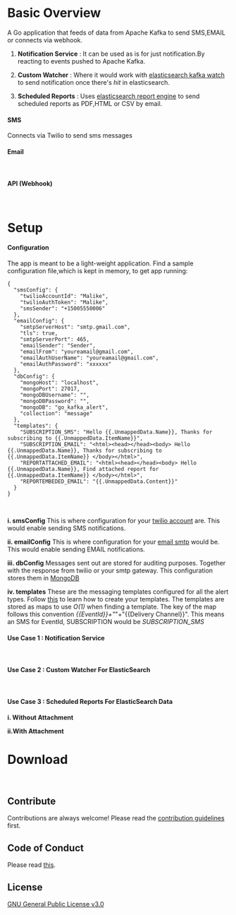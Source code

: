 
# Basic Overview

A Go application that feeds of data from Apache Kafka to send SMS,EMAIL or connects via webhook.

1. **Notification Service** : It can  be used as is for just notification.By reacting to events pushed to Apache Kafka.

2. **Custom Watcher** : Where it would work with [elasticsearch kafka watch]( https://malike.github.io/elasticsearch-kafka-watch/) to send notification once there's _hit_ in elasticsearch.

3. **Scheduled Reports** : Uses [elasticsearch report engine](http://malike.github.io/elasticsearch-report-engine) to send scheduled reports as PDF,HTML or CSV by email.


#### SMS

Connects via Twilio to send sms messages


#### Email
<br/>


#### API (Webhook)
<br/>


# Setup

#### Configuration 

The app is meant to be a light-weight application.  Find a sample configuration file,which is kept in memory, to get app running:


    {
      "smsConfig": {
        "twilioAccountId": "Malike",
        "twilioAuthToken": "Malike",
        "smsSender": "+15005550006"
      },
      "emailConfig": {
        "smtpServerHost": "smtp.gmail.com",
        "tls": true,
        "smtpServerPort": 465,
        "emailSender": "Sender",
        "emailFrom": "youreamail@gmail.com",
        "emailAuthUserName": "youreamail@gmail.com",
        "emailAuthPassword": "xxxxxx"
      },
      "dbConfig": {
        "mongoHost": "localhost",
        "mongoPort": 27017,
        "mongoDBUsername": "",
        "mongoDBPassword": "",
        "mongoDB": "go_kafka_alert",
        "collection": "message"
      },
      "templates": {
        "SUBSCRIPTION_SMS": "Hello {{.UnmappedData.Name}}, Thanks for subscribing to {{.UnmappedData.ItemName}}",
        "SUBSCRIPTION_EMAIL": "<html><head></head><body> Hello {{.UnmappedData.Name}}, Thanks for subscribing to {{.UnmappedData.ItemName}} </body></html>",
        "REPORTATTACHED_EMAIL": "<html><head></head><body> Hello {{.UnmappedData.Name}}, Find attached report for {{.UnmappedData.ItemName}} </body></html>",
        "REPORTEMBEDED_EMAIL": "{{.UnmappedData.Content}}"
      }
    }

<br/>

**i. smsConfig**
This is where configuration for your [twilio account](https://www.twilio.com/) are. This would enable sending SMS notifications. 
<br/>

**ii. emailConfig**
This is where configuration for your [email smtp]() would be. This would enable sending EMAIL notifications. 
<br/>

**iii. dbConfig**
Messages sent out are stored for auditing purposes. Together with the response from twilio or your smtp gateway. This configuration stores them in [MongoDB]()
<br/>

**iv. templates**
These are the messaging templates configured for all the alert types. Follow [this](https://gohugo.io/templates/introduction/) to learn how to create your templates. The templates are stored as maps to use *_O(1)_* when finding a template. The key of the map follows this convention _{{EventId}}+"_"+"{{Delivery Channel}}". This means an SMS for EventId, SUBSCRIPTION would be _SUBSCRIPTION_SMS_ 
<br/>


#### Use Case 1 : Notification Service
<br/>

#### Use Case 2 : Custom Watcher For ElasticSearch
<br/>

#### Use Case 3 : Scheduled Reports For ElasticSearch Data

   **i. Without Attachment**
    <br/>

   **ii.With Attachment**
    <br/>

  
# Download
<br/>

## Contribute

Contributions are always welcome!
Please read the [contribution guidelines](CONTRIBUTING.md) first.

## Code of Conduct

Please read [this](CODE_OF_CONDUCT.md).

## License

[GNU General Public License v3.0](https://github.com/malike/go-kafka-alert/blob/master/LICENSE)





